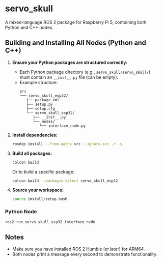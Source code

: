 # servo_skull

A mixed-language ROS 2 package for Raspberry Pi 5, containing both Python and C++ nodes.

## Building and Installing All Nodes (Python and C++)

1. **Ensure your Python packages are structured correctly:**
   - Each Python package directory (e.g., `servo_skull/servo_skull/`) must contain an `__init__.py` file (can be empty).
   - Example structure:
     ```
     src
     └── servo_skull_esp32/
        ├── package.xml
        ├── setup.py
        ├── setup.cfg
        └── servo_skull_esp32/
           ├── __init__.py
           └── nodes/
              └── interface_node.py
     ```

2. **Install dependencies:**
   ```bash
   rosdep install --from-paths src --ignore-src -r -y
   ```

3. **Build all packages:**
   ```bash
   colcon build
   ```
   Or to build a specific package:
   ```bash
   colcon build --packages-select servo_skull_esp32
   ```

4. **Source your workspace:**
   ```bash
   source install/setup.bash
   ```

### Python Node
```bash
ros2 run servo_skull_esp32 interface_node
```

## Notes
- Make sure you have installed ROS 2 Humble (or later) for ARM64.
- Both nodes print a message every second to demonstrate functionality.
